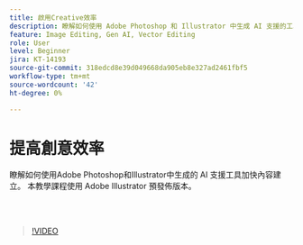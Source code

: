 ```yaml
---
title: 啟用Creative效率
description: 瞭解如何使用 Adobe Photoshop 和 Illustrator 中生成 AI 支援的工具加快內容建立Illustrator
feature: Image Editing, Gen AI, Vector Editing
role: User
level: Beginner
jira: KT-14193
source-git-commit: 318edcd8e39d049668da905eb8e327ad2461fbf5
workflow-type: tm+mt
source-wordcount: '42'
ht-degree: 0%

---
```


# 提高創意效率

瞭解如何使用Adobe Photoshop和Illustrator中生成的 AI 支援工具加快內容建立。 本教學課程使用 Adobe Illustrator 預發佈版本。

<br> 

>[!VIDEO](https://video.tv.adobe.com/v/3425036?quality=12&learn=on&hidetitle=true)
